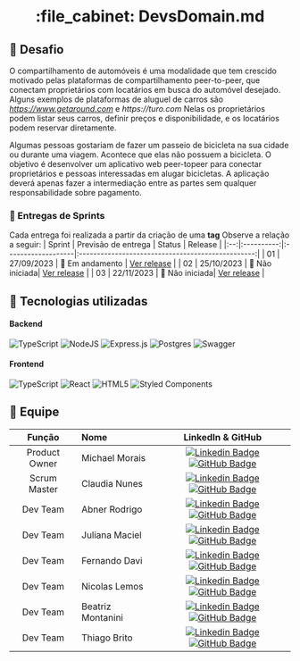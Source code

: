 <h1 align="center">:file_cabinet: DevsDomain.md</h1>

## :memo: Desafio
O compartilhamento de automóveis é uma modalidade que tem crescido motivado pelas
plataformas de compartilhamento peer-to-peer, que conectam proprietários com locatários em
busca do automóvel desejado. Alguns exemplos de plataformas de aluguel de carros são
_https://www.getaround.com_ e _https://turo.com_ Nelas os proprietários podem listar seus carros,
definir preços e disponibilidade, e os locatários podem reservar diretamente.

Algumas pessoas gostariam de fazer um passeio de bicicleta na sua cidade ou durante uma viagem.
Acontece que elas não possuem a bicicleta. O objetivo é desenvolver um aplicativo web peer-topeer para conectar proprietários e pessoas interessadas em alugar bicicletas. A aplicação deverá
apenas fazer a intermediação entre as partes sem qualquer responsabilidade sobre pagamento.

### 🏁 Entregas de Sprints

Cada entrega foi realizada a partir da criação de uma **tag** Observe a relação a seguir:
| Sprint | Previsão de entrega | Status | Release |
|:--:|:----------:|:-------------------|:-------------------------------------------------:|
| 01 | 27/09/2023 | 🚧 Em andamento | [Ver release](https://github.com/Dev-s-Domain/Bike4you/releases/tag/1.0) |
| 02 | 25/10/2023 | 🛑 Não iniciada| [Ver release]() |
| 03 | 22/11/2023 | 🛑 Não iniciada| [Ver release]() |

## :wrench: Tecnologias utilizadas

#### Backend
![TypeScript](https://img.shields.io/badge/typescript-%23007ACC.svg?style=for-the-badge&logo=typescript&logoColor=white)
![NodeJS](https://img.shields.io/badge/node.js-6DA55F?style=for-the-badge&logo=node.js&logoColor=white)
![Express.js](https://img.shields.io/badge/express.js-%23404d59.svg?style=for-the-badge&logo=express&logoColor=%2361DAFB)
![Postgres](https://img.shields.io/badge/postgres-%23316192.svg?style=for-the-badge&logo=postgresql&logoColor=white)
![Swagger](https://img.shields.io/badge/-Swagger-%23Clojure?style=for-the-badge&logo=swagger&logoColor=white)

#### Frontend
![TypeScript](https://img.shields.io/badge/typescript-%23007ACC.svg?style=for-the-badge&logo=typescript&logoColor=white)
![React](https://img.shields.io/badge/react-%2320232a.svg?style=for-the-badge&logo=react&logoColor=%2361DAFB)
![HTML5](https://img.shields.io/badge/html5-%23E34F26.svg?style=for-the-badge&logo=html5&logoColor=white)
![Styled Components](https://img.shields.io/badge/styled--components-DB7093?style=for-the-badge&logo=styled-components&logoColor=white)


<span id="equipe">

## :busts_in_silhouette: Equipe

|    Função     | Nome                           |                                                                                                                                                      LinkedIn & GitHub                                                                                                                                                      |
| :-----------: | :----------------------------- | :-------------------------------------------------------------------------------------------------------------------------------------------------------------------------------------------------------------------------------------------------------------------------------------------------------------------------: |
| Product Owner | Michael Morais      |                                               [![Linkedin Badge](https://img.shields.io/badge/Linkedin-blue?style=flat-square&logo=Linkedin&logoColor=white)](https://www.linkedin.com/in/michael-morais22/) [![GitHub Badge](https://img.shields.io/badge/GitHub-111217?style=flat-square&logo=github&logoColor=white)](https://github.com/itsmorais)                                               |
| Scrum Master  | Claudia Nunes  |                              [![Linkedin Badge](https://img.shields.io/badge/Linkedin-blue?style=flat-square&logo=Linkedin&logoColor=white)](https://www.linkedin.com/in/claudia-nuness) [![GitHub Badge](https://img.shields.io/badge/GitHub-111217?style=flat-square&logo=github&logoColor=white)](https://github.com/Claudia-Nunes)                               |
|   Dev Team    | Abner Rodrigo       |   [![Linkedin Badge](https://img.shields.io/badge/Linkedin-blue?style=flat-square&logo=Linkedin&logoColor=white)](https://www.linkedin.com/in/gabriel-brosig-briscese-344a5587/) [![GitHub Badge](https://img.shields.io/badge/GitHub-111217?style=flat-square&logo=github&logoColor=white)](https://github.com/abnercosta97)   |
|   Dev Team    | Juliana Maciel   |                                               [![Linkedin Badge](https://img.shields.io/badge/Linkedin-blue?style=flat-square&logo=Linkedin&logoColor=white)](https://www.linkedin.com/in/juliana-maciel-manso) [![GitHub Badge](https://img.shields.io/badge/GitHub-111217?style=flat-square&logo=github&logoColor=white)](https://github.com/Jummanso)                                               |
|   Dev Team    | Fernando Davi     |        [![Linkedin Badge](https://img.shields.io/badge/Linkedin-blue?style=flat-square&logo=Linkedin&logoColor=white)](https://www.linkedin.com/in/fernando-davi-492842276) [![GitHub Badge](https://img.shields.io/badge/GitHub-111217?style=flat-square&logo=github&logoColor=white)](https://github.com/fnddavi)         |
|   Dev Team    | Nicolas Lemos         | [![Linkedin Badge](https://img.shields.io/badge/Linkedin-blue?style=flat-square&logo=Linkedin&logoColor=white)](https://www.linkedin.com/in/nicolas-lemos-6a6151210/) [![GitHub Badge](https://img.shields.io/badge/GitHub-111217?style=flat-square&logo=github&logoColor=white)](https://github.com/Lemos05) |
|   Dev Team    | Beatriz Montanini     | [![Linkedin Badge](https://img.shields.io/badge/Linkedin-blue?style=flat-square&logo=Linkedin&logoColor=white)](https://www.linkedin.com/in/nicolas-lemos-6a6151210/) [![GitHub Badge](https://img.shields.io/badge/GitHub-111217?style=flat-square&logo=github&logoColor=white)](https://github.com/BiaMontanini) |
|   Dev Team    | Thiago Brito         | [![Linkedin Badge](https://img.shields.io/badge/Linkedin-blue?style=flat-square&logo=Linkedin&logoColor=white)](https://www.linkedin.com/in/nicolas-lemos-6a6151210/) [![GitHub Badge](https://img.shields.io/badge/GitHub-111217?style=flat-square&logo=github&logoColor=white)](https://github.com/Thiagombs23) |
                                              
